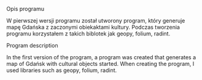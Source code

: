 Opis programu

W pierwszej wersji programu został utworony program, który generuje mapę Gdańska z zaczonymi obiekaktami kultury. Podczas tworzenia programu korzystałem z takich biblotek jak 
geopy, folium, radint.  

Program description

In the first version of the program, a program was created that generates a map of Gdańsk with cultural objects started. When creating the program, I used libraries such as
geopy, folium, radint.
